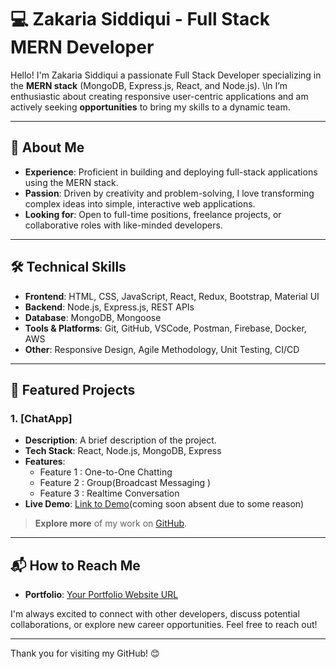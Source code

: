 # 💻 Zakaria Siddiqui - Full Stack MERN Developer

Hello! I'm Zakaria Siddiqui
a passionate Full Stack Developer specializing in the **MERN stack** (MongoDB, Express.js, React, and Node.js).
\ln I’m enthusiastic about creating responsive
user-centric applications and am actively seeking **opportunities** to bring my skills to a dynamic team.

---

## 🚀 About Me

- **Experience**: Proficient in building and deploying full-stack applications using the MERN stack.
- **Passion**: Driven by creativity and problem-solving, I love transforming complex ideas into simple, interactive web applications.
- **Looking for**: Open to full-time positions, freelance projects, or collaborative roles with like-minded developers.

---

## 🛠️ Technical Skills

- **Frontend**: HTML, CSS, JavaScript, React, Redux, Bootstrap, Material UI
- **Backend**: Node.js, Express.js, REST APIs
- **Database**: MongoDB, Mongoose
- **Tools & Platforms**: Git, GitHub, VSCode, Postman, Firebase, Docker, AWS
- **Other**: Responsive Design, Agile Methodology, Unit Testing, CI/CD

---

## 🌟 Featured Projects

### 1. [ChatApp]
   - **Description**: A brief description of the project.
   - **Tech Stack**: React, Node.js, MongoDB, Express
   - **Features**:
      - Feature 1 : One-to-One Chatting 
      - Feature 2 : Group(Broadcast Messaging )
      - Feature 3 : Realtime Conversation
   - **Live Demo**: [Link to Demo](https://example.com)(coming soon absent due to some reason)
     



> **Explore more** of my work on [GitHub](https://github.com/Zakaria500kmph).

---

## 📬 How to Reach Me
- **Portfolio**: [Your Portfolio Website URL](https://yourportfolio.com)

I'm always excited to connect with other developers, discuss potential collaborations, or explore new career opportunities. Feel free to reach out!

---

Thank you for visiting my GitHub! 😊
